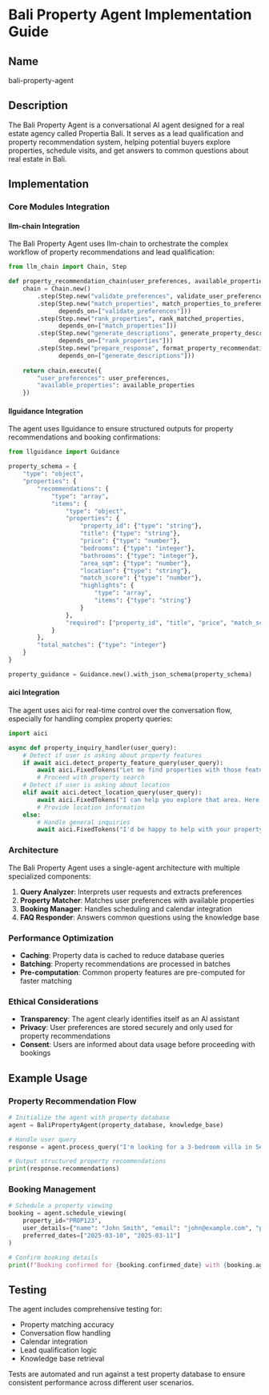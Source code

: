 # Bali Property Agent Implementation Guide

## Name
bali-property-agent

## Description
The Bali Property Agent is a conversational AI agent designed for a real estate agency called Propertia Bali. It serves as a lead qualification and property recommendation system, helping potential buyers explore properties, schedule visits, and get answers to common questions about real estate in Bali.

## Implementation

### Core Modules Integration

#### llm-chain Integration
The Bali Property Agent uses llm-chain to orchestrate the complex workflow of property recommendations and lead qualification:

```python
from llm_chain import Chain, Step

def property_recommendation_chain(user_preferences, available_properties):
    chain = Chain.new()
        .step(Step.new("validate_preferences", validate_user_preferences))
        .step(Step.new("match_properties", match_properties_to_preferences, 
              depends_on=["validate_preferences"]))
        .step(Step.new("rank_properties", rank_matched_properties, 
              depends_on=["match_properties"]))
        .step(Step.new("generate_descriptions", generate_property_descriptions, 
              depends_on=["rank_properties"]))
        .step(Step.new("prepare_response", format_property_recommendations, 
              depends_on=["generate_descriptions"]))
    
    return chain.execute({
        "user_preferences": user_preferences,
        "available_properties": available_properties
    })
```

#### llguidance Integration
The agent uses llguidance to ensure structured outputs for property recommendations and booking confirmations:

```python
from llguidance import Guidance

property_schema = {
    "type": "object",
    "properties": {
        "recommendations": {
            "type": "array",
            "items": {
                "type": "object",
                "properties": {
                    "property_id": {"type": "string"},
                    "title": {"type": "string"},
                    "price": {"type": "number"},
                    "bedrooms": {"type": "integer"},
                    "bathrooms": {"type": "integer"},
                    "area_sqm": {"type": "number"},
                    "location": {"type": "string"},
                    "match_score": {"type": "number"},
                    "highlights": {
                        "type": "array",
                        "items": {"type": "string"}
                    }
                },
                "required": ["property_id", "title", "price", "match_score"]
            }
        },
        "total_matches": {"type": "integer"}
    }
}

property_guidance = Guidance.new().with_json_schema(property_schema)
```

#### aici Integration
The agent uses aici for real-time control over the conversation flow, especially for handling complex property queries:

```python
import aici

async def property_inquiry_handler(user_query):
    # Detect if user is asking about property features
    if await aici.detect_property_feature_query(user_query):
        await aici.FixedTokens("Let me find properties with those features for you.\n")
        # Proceed with property search
    # Detect if user is asking about location
    elif await aici.detect_location_query(user_query):
        await aici.FixedTokens("I can help you explore that area. Here's what you need to know:\n")
        # Provide location information
    else:
        # Handle general inquiries
        await aici.FixedTokens("I'd be happy to help with your property search. Could you tell me more about what you're looking for?\n")
```

### Architecture
The Bali Property Agent uses a single-agent architecture with multiple specialized components:

1. **Query Analyzer**: Interprets user requests and extracts preferences
2. **Property Matcher**: Matches user preferences with available properties
3. **Booking Manager**: Handles scheduling and calendar integration
4. **FAQ Responder**: Answers common questions using the knowledge base

### Performance Optimization
- **Caching**: Property data is cached to reduce database queries
- **Batching**: Property recommendations are processed in batches
- **Pre-computation**: Common property features are pre-computed for faster matching

### Ethical Considerations
- **Transparency**: The agent clearly identifies itself as an AI assistant
- **Privacy**: User preferences are stored securely and only used for property recommendations
- **Consent**: Users are informed about data usage before proceeding with bookings

## Example Usage

### Property Recommendation Flow
```python
# Initialize the agent with property database
agent = BaliPropertyAgent(property_database, knowledge_base)

# Handle user query
response = agent.process_query("I'm looking for a 3-bedroom villa in Seminyak with a pool, budget around $500k")

# Output structured property recommendations
print(response.recommendations)
```

### Booking Management
```python
# Schedule a property viewing
booking = agent.schedule_viewing(
    property_id="PROP123",
    user_details={"name": "John Smith", "email": "john@example.com", "phone": "+1234567890"},
    preferred_dates=["2025-03-10", "2025-03-11"]
)

# Confirm booking details
print(f"Booking confirmed for {booking.confirmed_date} with {booking.agent_name}")
```

## Testing
The agent includes comprehensive testing for:
- Property matching accuracy
- Conversation flow handling
- Calendar integration
- Lead qualification logic
- Knowledge base retrieval

Tests are automated and run against a test property database to ensure consistent performance across different user scenarios.
